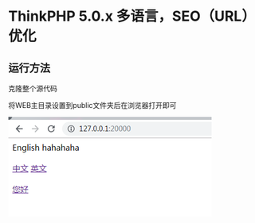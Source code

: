 ThinkPHP 5.0.x 多语言，SEO（URL）优化
===============

## 运行方法

克隆整个源代码

将WEB主目录设置到public文件夹后在浏览器打开即可

![Image text](http://github.com/zealotbinx/thinkphp-5.0.x-language-search-engine-optimization/raw/master/public/images/example.png)
